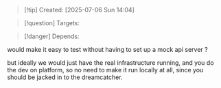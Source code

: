 
>[!tip] Created: [2025-07-06 Sun 14:04]

>[!question] Targets: 

>[!danger] Depends: 

would make it easy to test without having to set up a mock api server ?

but ideally we would just have the real infrastructure running, and you do the dev on platform, so no need to make it run locally at all, since you should be jacked in to the dreamcatcher.
